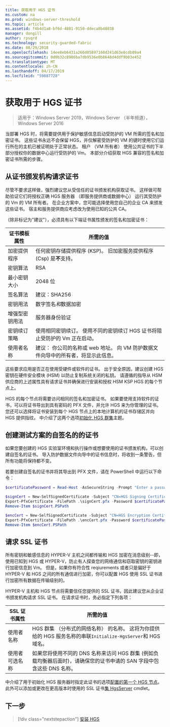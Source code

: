 ```yaml
---
title: 获取用于 HGS 证书
ms.custom: na
ms.prod: windows-server-threshold
ms.topic: article
ms.assetid: f4b4d1a8-bf6d-4881-9150-ddeca8b48038
manager: dongill
author: rpsqrd
ms.technology: security-guarded-fabric
ms.date: 08/29/2018
ms.openlocfilehash: 14ee8eb6431a266d05897160d241d63e8cdb09a4
ms.sourcegitcommit: 0d0b32c8986ba7db9536e0b8648d4ddf9b03e452
ms.translationtype: MT
ms.contentlocale: zh-CN
ms.lasthandoff: 04/17/2019
ms.locfileid: "59887728"
---
```

# <a name="obtain-certificates-for-hgs"></a>获取用于 HGS 证书

>适用于：Windows Server 2019，Windows Server （半年频道），Windows Server 2016

当部署 HGS 时，将需要提供用于保护敏感信息启动受防护的 VM 所需的签名和加密证书。
这些证书永远不会保留 HGS，并仅解密受防护的 VM 的键时使用它们运行所在的主机已被证明处于正常状态。
租户 （VM 所有者） 使用公共证书的下半部分授权你的数据中心运行受防护的 Vm。
本部分介绍获取 HGS 兼容的签名和加密证书所需的步骤。

## <a name="request-certificates-from-your-certificate-authority"></a>从证书颁发机构请求证书

尽管不要求这样做，强烈建议您从受信任的证书颁发机构获取证书。
这样做可帮助验证它们将授权正确 HGS 服务器 （即服务提供商或数据中心） 运行其受防护的 Vm 的 VM 所有者。
在企业方案中，您可能选择使用您自己的企业 CA 来颁发这些证书。
宿主和服务提供商应考虑改为使用已知的公共 CA。

（除非标记为"建议"），必须具有以下端证书属性颁发的签名和加密证书：

证书模板属性 | 所需的值 
------------------------------|----------------
加密提供程序               | 任何密钥存储提供程序 (KSP)。 旧加密服务提供程序 (Csp) 是**不**支持。
密钥算法                 | RSA
最小密钥大小              | 2048 位
签名算法           | 建议：SHA256
密钥用法                     | 数字签名*和*数据加密
增强型密钥用法            | 服务器身份验证
密钥续订策略            | 使用相同密钥续订。 使用不同的密钥续订 HGS 证书将阻止受防护的 Vm 正在启动。
使用者名称                  | 建议： 你公司的名称或 web 地址。 向 VM 防护数据文件向导中的所有者，将显示此信息。

这些要求应用是否正在使用受硬件或软件的证书。
出于安全原因，建议创建 HGS 密钥在硬件安全模块 (HSM) 以防止复制系统关闭的私钥。
请遵循的指导从 HSM 供应商的上述属性具有请求证书并确保进行安装和授权 HSM KSP HGS 的每个节点上。

HGS 的每个节点将需要访问相同的签名和加密证书。
如果要使用支持软件的证书，可以将证书导出到具有密码的 PFX 文件，并允许 HGS 来为你管理的证书。
您还可以选择将证书安装到每个 HGS 节点上的本地计算机的证书存储区并向 HGS 提供指纹。
中介绍了这两个选项[初始化 HGS 群集](guarded-fabric-initialize-hgs.md)主题。

## <a name="create-self-signed-certificates-for-test-scenarios"></a>创建测试方案的自签名的的证书

如果您要创建的 HGS 实验室环境和执行操作或想要使用的证书颁发机构，可以创建自签名的证书。
导入防护数据文件向导中的证书信息时，将收到一条警告，但所有功能将保持都不变。

若要创建自签名的证书并将其导出到 PFX 文件，请在 PowerShell 中运行以下命令：

```powershell
$certificatePassword = Read-Host -AsSecureString -Prompt "Enter a password for the PFX file"

$signCert = New-SelfSignedCertificate -Subject "CN=HGS Signing Certificate"
Export-PfxCertificate -FilePath .\signCert.pfx -Password $certificatePassword -Cert $signCert
Remove-Item $signCert.PSPath

$encCert = New-SelfSignedCertificate -Subject "CN=HGS Encryption Certificate"
Export-PfxCertificate -FilePath .\encCert.pfx -Password $certificatePassword -Cert $encCert
Remove-Item $encCert.PSPath
```

## <a name="request-an-ssl-certificate"></a>请求 SSL 证书

所有密钥和敏感信息的 HYPER-V 主机之间都传输和 HGS 加密在消息级别--即，使用已知到 HGS 或 HYPER-V，防止有人探查您的网络通信和窃取密钥的密钥进行加密信息到 Vm。
但是，如果你有符合性 reqiurements 或者只是偏好于 HYPER-V 和 HGS 之间的所有通信进行加密，你可以配置 HGS 使用 SSL 证书进行加密所有数据在传输级别的。

HYPER-V 主机和 HGS 节点将需要信任您提供的 SSL 证书，因此建议您从企业证书颁发机构请求 SSL 证书。 在请求证书时，务必指定下列各项：

SSL 证书属性 | 所需的值
-------------------------|---------------
使用者名称             | HGS 群集 （分布式的网络名称） 的名称。 这将为你提供给的 HGS 服务名称的串联`Initialize-HgsServer`和 HGS 域名。
使用者可选名称 | 如果您将使用不同的 DNS 名称来访问 HGS 群集 (例如负载均衡器后面时)，请确保您的证书申请的 SAN 字段中包含这些 DNS 名称。

中介绍了用于初始化 HGS 服务器时指定此证书的选项[配置的第一个 HGS 节点](guarded-fabric-initialize-hgs.md)。
此外可以添加或更改在更高版本时使用的 SSL 证书[集 HgsServer](https://docs.microsoft.com/powershell/module/hgsserver/set-hgsserver?view=win10-ps) cmdlet。

## <a name="next-step"></a>下一步

>[!div class="nextstepaction"]
[安装 HGS](guarded-fabric-choose-where-to-install-hgs.md)